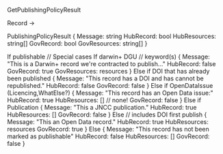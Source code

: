 
GetPublishingPolicyResult

Record ->

PublishingPolicyResult {
  Message:      string
  HubRecord:    bool
  HubResources: string[]
  GovRecord:    bool
  GovResources: string[]
}

If publishable
   // Special cases
   If darwin+ DGU // keyword(s)
   {
    Message:      "This is a Darwin+ record we're contracted to publish..."
    HubRecord:    false
    GovRecord:    true
    GovResources: resources
   }
   Else if DOI that has already been published
   {
    Message:      "This record has a DOI and has cannot be republished."
    HubRecord:    false
    GovRecord:    false
   }
   Else if OpenDataIssue (Licencing,WhatElse?)
   {
    Message:      "This record has an Open Data issue:"
    HubRecord:    true
    HubResources: []     // none!
    GovRecord:    false
   }
   Else if Publication
   {
    Message:      "This a JNCC publication."
    HubRecord:    true
    HubResources: []
    GovRecord:    false
   }
   Else  // includes DOI first publish
   {
    Message:   "This an Open Data record."
    HubRecord:    true
    HubResources: resources
    GovRecord:        true
   }
Else
{
 Message:      "This record has not been marked as publishable"
 HubRecord:    false
 HubResources: []
 GovRecord:    false
}

